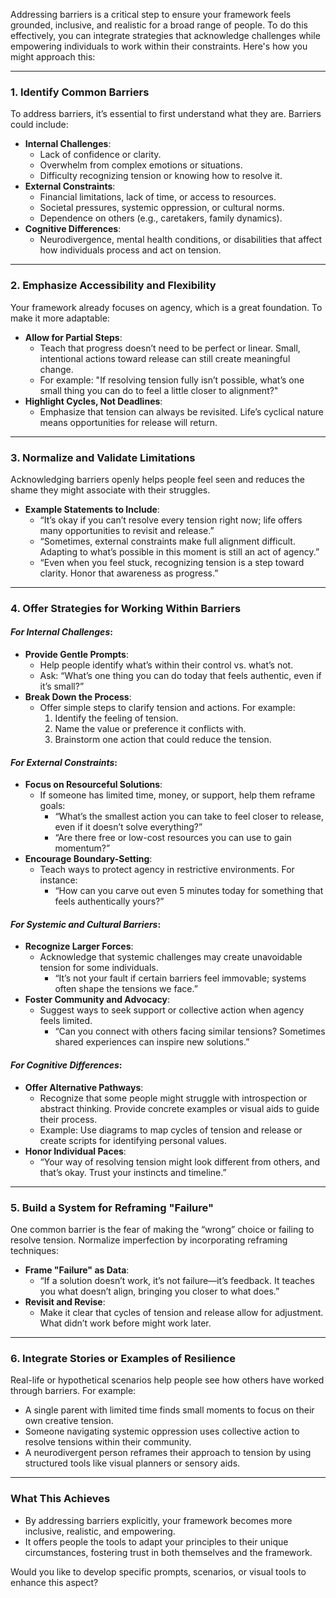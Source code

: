 Addressing barriers is a critical step to ensure your framework feels grounded, inclusive, and realistic for a broad range of people. To do this effectively, you can integrate strategies that acknowledge challenges while empowering individuals to work within their constraints. Here's how you might approach this:

---

### **1. Identify Common Barriers**

To address barriers, it’s essential to first understand what they are. Barriers could include:

- **Internal Challenges**:
    - Lack of confidence or clarity.
    - Overwhelm from complex emotions or situations.
    - Difficulty recognizing tension or knowing how to resolve it.
- **External Constraints**:
    - Financial limitations, lack of time, or access to resources.
    - Societal pressures, systemic oppression, or cultural norms.
    - Dependence on others (e.g., caretakers, family dynamics).
- **Cognitive Differences**:
    - Neurodivergence, mental health conditions, or disabilities that affect how individuals process and act on tension.

---

### **2. Emphasize Accessibility and Flexibility**

Your framework already focuses on agency, which is a great foundation. To make it more adaptable:

- **Allow for Partial Steps**:
    - Teach that progress doesn’t need to be perfect or linear. Small, intentional actions toward release can still create meaningful change.
    - For example: "If resolving tension fully isn’t possible, what’s one small thing you can do to feel a little closer to alignment?"
- **Highlight Cycles, Not Deadlines**:
    - Emphasize that tension can always be revisited. Life’s cyclical nature means opportunities for release will return.

---

### **3. Normalize and Validate Limitations**

Acknowledging barriers openly helps people feel seen and reduces the shame they might associate with their struggles.

- **Example Statements to Include**:
    - “It’s okay if you can’t resolve every tension right now; life offers many opportunities to revisit and release.”
    - “Sometimes, external constraints make full alignment difficult. Adapting to what’s possible in this moment is still an act of agency.”
    - “Even when you feel stuck, recognizing tension is a step toward clarity. Honor that awareness as progress.”

---

### **4. Offer Strategies for Working Within Barriers**

#### _For Internal Challenges_:

- **Provide Gentle Prompts**:
    - Help people identify what’s within their control vs. what’s not.
    - Ask: “What’s one thing you can do today that feels authentic, even if it’s small?”
- **Break Down the Process**:
    - Offer simple steps to clarify tension and actions. For example:
        1. Identify the feeling of tension.
        2. Name the value or preference it conflicts with.
        3. Brainstorm one action that could reduce the tension.

#### _For External Constraints_:

- **Focus on Resourceful Solutions**:
    - If someone has limited time, money, or support, help them reframe goals:
        - “What’s the smallest action you can take to feel closer to release, even if it doesn’t solve everything?”
        - “Are there free or low-cost resources you can use to gain momentum?”
- **Encourage Boundary-Setting**:
    - Teach ways to protect agency in restrictive environments. For instance:
        - “How can you carve out even 5 minutes today for something that feels authentically yours?”

#### _For Systemic and Cultural Barriers_:

- **Recognize Larger Forces**:
    - Acknowledge that systemic challenges may create unavoidable tension for some individuals.
        - “It’s not your fault if certain barriers feel immovable; systems often shape the tensions we face.”
- **Foster Community and Advocacy**:
    - Suggest ways to seek support or collective action when agency feels limited.
        - “Can you connect with others facing similar tensions? Sometimes shared experiences can inspire new solutions.”

#### _For Cognitive Differences_:

- **Offer Alternative Pathways**:
    - Recognize that some people might struggle with introspection or abstract thinking. Provide concrete examples or visual aids to guide their process.
    - Example: Use diagrams to map cycles of tension and release or create scripts for identifying personal values.
- **Honor Individual Paces**:
    - “Your way of resolving tension might look different from others, and that’s okay. Trust your instincts and timeline.”

---

### **5. Build a System for Reframing "Failure"**

One common barrier is the fear of making the “wrong” choice or failing to resolve tension. Normalize imperfection by incorporating reframing techniques:

- **Frame "Failure" as Data**:
    - “If a solution doesn’t work, it’s not failure—it’s feedback. It teaches you what doesn’t align, bringing you closer to what does.”
- **Revisit and Revise**:
    - Make it clear that cycles of tension and release allow for adjustment. What didn’t work before might work later.

---

### **6. Integrate Stories or Examples of Resilience**

Real-life or hypothetical scenarios help people see how others have worked through barriers. For example:

- A single parent with limited time finds small moments to focus on their own creative tension.
- Someone navigating systemic oppression uses collective action to resolve tensions within their community.
- A neurodivergent person reframes their approach to tension by using structured tools like visual planners or sensory aids.

---

### **What This Achieves**

- By addressing barriers explicitly, your framework becomes more inclusive, realistic, and empowering.
- It offers people the tools to adapt your principles to their unique circumstances, fostering trust in both themselves and the framework.

Would you like to develop specific prompts, scenarios, or visual tools to enhance this aspect?